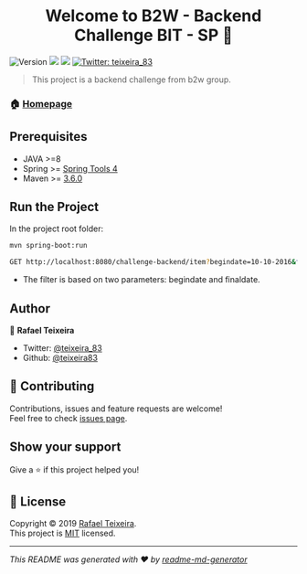 <h1 align="center">Welcome to B2W - Backend Challenge BIT - SP 👋</h1>
<p>
  <img alt="Version" src="https://img.shields.io/badge/version-1-blue.svg?cacheSeconds=2592000" />
  <img src="https://img.shields.io/badge/java-%3E%3D8-red.svg" />
  <img src="https://img.shields.io/badge/spring--boot-%3E=2.1.6-green.svg" />
  <a href="https://twitter.com/teixeira_83">
    <img alt="Twitter: teixeira_83" src="https://img.shields.io/twitter/follow/teixeira_83.svg?style=social" target="_blank" />
  </a>
</p>

> This project is a backend challenge from b2w group. 

### 🏠 [Homepage](https://github.com/teixeira83/challenge-backend)

## Prerequisites

- JAVA >=8
- Spring >= <a href="https://spring.io/tools">Spring Tools 4</a>
- Maven >= <a href="https://maven.apache.org/install.html">3.6.0</a>


## Run the Project

In the project root folder:

```sh
mvn spring-boot:run
```

```sh
GET http://localhost:8080/challenge-backend/item?begindate=10-10-2016&finaldate=13-10-2016
```
- The filter is based on two parameters: begindate and finaldate.

## Author

👤 **Rafael Teixeira**

* Twitter: [@teixeira_83](https://twitter.com/teixeira_83)
* Github: [@teixeira83](https://github.com/teixeira83)

## 🤝 Contributing

Contributions, issues and feature requests are welcome!<br />Feel free to check [issues page](https://github.com/kefranabg/readme-md-generator/issues).

## Show your support

Give a ⭐️ if this project helped you!

## 📝 License

Copyright © 2019 [Rafael Teixeira](https://github.com/teixeira83).<br />
This project is [MIT](https://github.com/kefranabg/readme-md-generator/blob/master/LICENSE) licensed.

***
_This README was generated with ❤️ by [readme-md-generator](https://github.com/kefranabg/readme-md-generator)_
